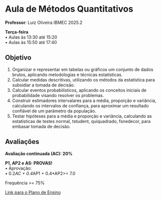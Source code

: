 # Aula de Métodos Quantitativos 
**Professor**: Luiz Oliveira 
IBMEC 2025.2

**Terça-feira**  
• Aulas às 13:30 até 15:20  
• Aulas às 15:50 até 17:40


## Objetivo

1.  Organizar e representar em tabelas ou gráficos um conjunto de dados brutos, aplicando metodologias e
técnicas estatísticas.
2.  Calcular medidas descritivas, utilizando os métodos da estatística para subsidiar a tomada de decisão.
3.  Calcular eventos probabilísticos, aplicando os conceitos iniciais de probabilidade visando resolver os
problemas.
4.  Construir estimadores intervalares para a média, proporção e variância, calculando os intervalos de
confiança, para aproximar um resultado confiável de um parâmetro da população.
5.  Testar hipóteses para a média e proporção e variância, calculando as estatísticas de testes normal, tstudent, qui­quadrado, f­snedecor, para embasar tomada de decisão.

## Avaliações

**Avaliação continuada (AC): 20%**  

**P1, AP2 e AS: PROVAS!**  
• Aprovação:  
• 0.2*AC + 0.4*AP1 + 0.4*AP2>= 7.0  

Frequência >= 75%  

[Link para o Plano de Ensino](https://estudante.ibmec.br/aura-repo/disciplinas/IBM3115/IBM3115_Plano_de_ensino.pdf)
